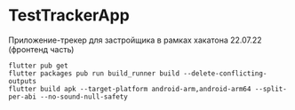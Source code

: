 # TestTrackerApp

Приложение-трекер для застройщика в рамках хакатона 22.07.22 (фронтенд часть)

```
flutter pub get
flutter packages pub run build_runner build --delete-conflicting-outputs
flutter build apk --target-platform android-arm,android-arm64 --split-per-abi --no-sound-null-safety

```

